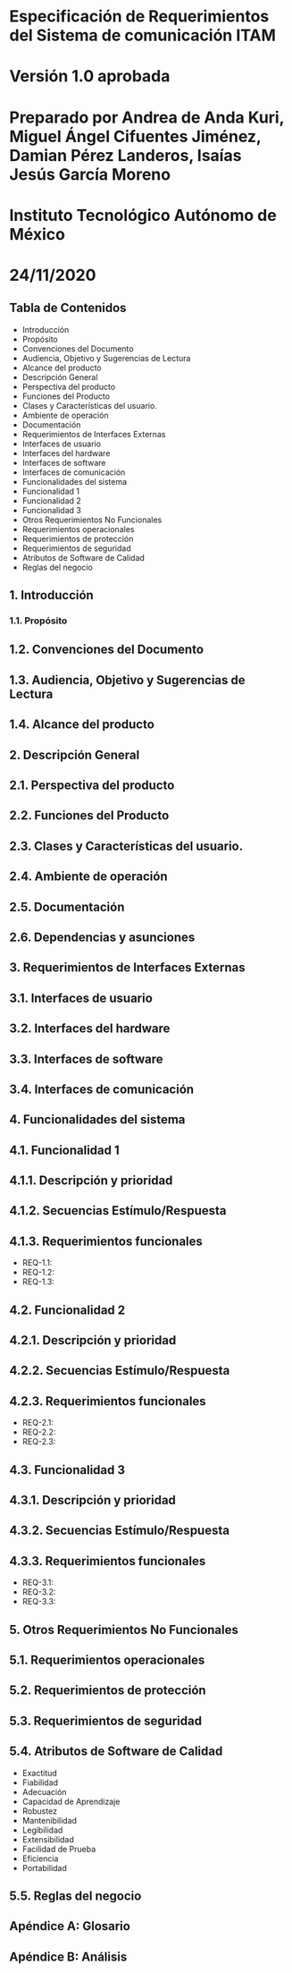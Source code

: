 # Especificación de Requerimientos del Sistema de comunicación ITAM
# Versión 1.0 aprobada
# Preparado por Andrea de Anda Kuri, Miguel Ángel Cifuentes Jiménez, Damian Pérez Landeros, Isaías Jesús García Moreno
# Instituto Tecnológico Autónomo de México
# 24/11/2020


## Tabla de Contenidos
- Introducción    
- Propósito    
- Convenciones del Documento    
- Audiencia, Objetivo y Sugerencias de Lectura    
- Alcance del producto    
- Descripción General    
- Perspectiva del producto    
- Funciones del Producto    
- Clases y Características del usuario.    
- Ambiente de operación    
- Documentación    
- Requerimientos de Interfaces Externas    
- Interfaces de usuario    
- Interfaces del hardware    
- Interfaces de software    
- Interfaces de comunicación    
- Funcionalidades del sistema    
- Funcionalidad 1
- Funcionalidad 2  
- Funcionalidad 3   
- Otros Requerimientos No Funcionales    
- Requerimientos operacionales   
- Requerimientos de protección  
- Requerimientos de seguridad   
- Atributos de Software de Calidad    
- Reglas del negocio    


## 1. Introducción
### 1.1. Propósito
## 1.2. Convenciones del Documento 
## 1.3. Audiencia, Objetivo y Sugerencias de Lectura
## 1.4. Alcance del producto
## 2. Descripción General
## 2.1. Perspectiva del producto
## 2.2. Funciones del Producto
## 2.3. Clases y Características del usuario.
## 2.4. Ambiente de operación
## 2.5. Documentación
## 2.6. Dependencias y asunciones
## 3. Requerimientos de Interfaces Externas
## 3.1. Interfaces de usuario
## 3.2. Interfaces del hardware
## 3.3. Interfaces de software    
## 3.4. Interfaces de comunicación
## 4. Funcionalidades del sistema
## 4.1. Funcionalidad 1
## 4.1.1. Descripción y prioridad 
## 4.1.2. Secuencias Estímulo/Respuesta
## 4.1.3. Requerimientos funcionales
- REQ-1.1: 
- REQ-1.2: 
- REQ-1.3: 
## 4.2. Funcionalidad 2
## 4.2.1. Descripción y prioridad 
## 4.2.2. Secuencias Estímulo/Respuesta
## 4.2.3. Requerimientos funcionales
- REQ-2.1: 
- REQ-2.2: 
- REQ-2.3: 
## 4.3. Funcionalidad 3
## 4.3.1. Descripción y prioridad 
## 4.3.2. Secuencias Estímulo/Respuesta
## 4.3.3. Requerimientos funcionales
- REQ-3.1: 
- REQ-3.2: 
- REQ-3.3: 
## 5. Otros Requerimientos No Funcionales
## 5.1. Requerimientos operacionales
## 5.2. Requerimientos de protección
## 5.3. Requerimientos de seguridad
## 5.4. Atributos de Software de Calidad

- Exactitud 
- Fiabilidad 
- Adecuación 
- Capacidad de Aprendizaje
- Robustez 
- Mantenibilidad
- Legibilidad
- Extensibilidad
- Facilidad de Prueba
- Eficiencia 
- Portabilidad

## 5.5. Reglas del negocio

## Apéndice A: Glosario
## Apéndice B: Análisis
